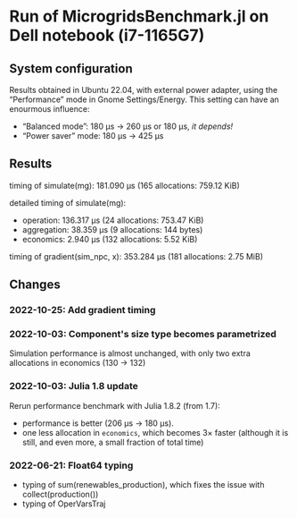 # Run of MicrogridsBenchmark.jl on Dell notebook (i7-1165G7)

## System configuration

Results obtained in Ubuntu 22.04, with external power adapter,
using the “Performance” mode in Gnome Settings/Energy.
This setting can have an enourmous influence:
- “Balanced mode”: 180 µs → 260 µs or 180 µs, *it depends!*
- “Power saver” mode: 180 µs → 425 µs

## Results

timing of simulate(mg):  181.090 μs (165 allocations: 759.12 KiB)

detailed timing of simulate(mg):
- operation:  136.317 μs (24 allocations: 753.47 KiB)
- aggregation:  38.359 μs (9 allocations: 144 bytes)
- economics:  2.940 μs (132 allocations: 5.52 KiB)

timing of gradient(sim_npc, x):  353.284 μs (181 allocations: 2.75 MiB)


## Changes

### 2022-10-25: Add gradient timing

### 2022-10-03: Component's size type becomes parametrized

Simulation performance is almost unchanged,
with only two extra allocations in economics (130 → 132)

### 2022-10-03: Julia 1.8 update

Rerun performance benchmark with Julia 1.8.2 (from 1.7):
- performance is better (206 µs → 180 µs).
- one less allocation in `economics`, which becomes 3× faster (although it is still, and even more, a small fraction of total time)

### 2022-06-21: Float64 typing

- typing of sum(renewables_production), which fixes the issue with collect(production())
- typing of OperVarsTraj
